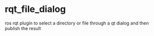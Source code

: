 # rqt_file_dialog
ros rqt plugin to select a directory or file through a qt dialog and then publish the result
